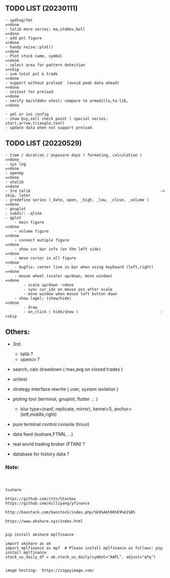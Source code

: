 
TODO LIST (20230111)
-------------------
```
- spdlog/fmt                                                        =>done
- talib more series: ma,stddev,boll                                 =>done
- add pnl figure                                                    =>done
- handy noise::plot()                                               =>done
- Plot stock name, symbol                                           =>done
- select area for pattern detection                                 =>skip
- sum total pnl & trade                                             =>done
- support without preload  (avoid peek data ahead)                  =>done
- unitest for preload                                               =>done
- verify ma/stddev utest; compare to armadillo,ta-lib,              =>done

- yml or ini config
- show buy,sell check point ( special series: start,arrow,triangle,text)
- update data when not support preload

```


TODO LIST (20220529)
-------------------
```
- time / duration / exposure days ( formating, calculation )        =>done
- sys log                                                           =>done
- openmp                                                            =>done
- utalib                                                            =>done
- 3rd talib                                                         -> skip, later
- predefine series (_date, open, _high, _low, _close, _volume )  =>done
- gnuplot
- subdir: .qline
- qplot
    - main figure                                                   =>done
    - volume figure                                                 =>done
    - connect mutiple figure                                        =>done
    - show cur bar info (on the left side)                          =>done
    - move cursor in all figure                                     =>done
    - bugfix: center line in bar when using keyboard (left,right)   =>done
    - mouse wheel (scaler up/down, move window)                     =>done
        - scale up/down ->done
        - sync cur_idx on mouse pos after scale
        - move window when mouse left button down
    - show lagel; (show/hide)                                       =>done
        - draw
        - on_click ( hide/show )                                    ->skip
```


Others:
-------------------
- 3rd:
    - talib  ?
    - opencv ?

- search, calc drawdown ( max,avg on closed trades )
- unitest
- strategy interface rewrite ( user, system isolation )
- ploting tool (terminal, gnuplot, flutter ... )
    - blur type=(nanf, replicate, mirror), kernel=5, anchor=(left,middle,right)

- pure terminal control console (tmux)

- data feed (tushare,FTNN, ...)
- real world trading broker (FTNN) ?
- database for history data ?


### Note:
```


```



###
```
tushare

https://github.com/cttn/Stockex
https://github.com/milliyang/yfinance

http://baostock.com/baostock/index.php/%E9%A6%96%E9%A1%B5

https://www.akshare.xyz/index.html


pip install akshare mplfinance

import akshare as ak
import mplfinance as mpf  # Please install mplfinance as follows: pip install mplfinance
stock_us_daily_df = ak.stock_us_daily(symbol="AAPL", adjust="qfq")


image hosting:  https://zippyimage.com/


```

